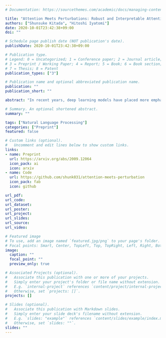 ```yaml
---
# Documentation: https://sourcethemes.com/academic/docs/managing-content/

title: "Attention Meets Perturbations: Robust and Interpretable Attention with Adversarial Training"
authors: ["Shunsuke Kitada", "Hitoshi Iyatomi"]
date: 2020-10-01T23:42:38+09:00
doi: ""

# Schedule page publish date (NOT publication's date).
publishDate: 2020-10-01T23:42:38+09:00

# Publication type.
# Legend: 0 = Uncategorized; 1 = Conference paper; 2 = Journal article;
# 3 = Preprint / Working Paper; 4 = Report; 5 = Book; 6 = Book section;
# 7 = Thesis; 8 = Patent
publication_types: ["3"]

# Publication name and optional abbreviated publication name.
publication: ""
publication_short: ""

abstract: "In recent years, deep learning models have placed more emphasis on the interpretability and robustness of models. The attention mechanism is an important technique that contributes to these elements and is widely used, especially in the natural language processing (NLP) field. Adversarial training (AT) is a powerful regularization technique for enhancing the robustness of neural networks and has been successful in many applications. The application of AT to the attention mechanism is expected to be highly effective, but there is little research on this. In this paper, we propose a new general training technique for NLP tasks, using AT for attention (Attention AT) and more interpretable adversarial training for attention (Attention iAT). Our proposals improved both the prediction performance and interpretability of the model by applying AT to the attention mechanisms. In particular, Attention iAT enhances those advantages by introducing adversarial perturbation, which differentiates the attention of sentences where it is unclear which words are important. We performed various NLP tasks on ten open datasets and compared the performance of our techniques to a recent model using attention mechanisms. Our experiments revealed that AT for attention mechanisms, especially Attention iAT, demonstrated (1) the best prediction performance in nine out of ten tasks and (2) more interpretable attention (i.e., the resulting attention correlated more strongly with gradient-based word importance) for all tasks. Additionally, our techniques are (3) much less dependent on perturbation size in AT. Our code and more results are available at [this https URL](https://github.com/shunk031/attention-meets-perturbation)"

# Summary. An optional shortened abstract.
summary: ""

tags: ["Natural Language Processing"]
categories: ["Preprint"]
featured: false

# Custom links (optional).
#   Uncomment and edit lines below to show custom links.
links:
- name: Preprint
  url: https://arxiv.org/abs/2009.12064
  icon_pack: ai
  icon: arxiv
- name: Code
  url: https://github.com/shunk031/attention-meets-perturbation
  icon_pack: fab
  icon: github

url_pdf:
url_code:
url_dataset:
url_poster:
url_project:
url_slides:
url_source:
url_video:

# Featured image
# To use, add an image named `featured.jpg/png` to your page's folder. 
# Focal points: Smart, Center, TopLeft, Top, TopRight, Left, Right, BottomLeft, Bottom, BottomRight.
image:
  caption: ""
  focal_point: ""
  preview_only: true

# Associated Projects (optional).
#   Associate this publication with one or more of your projects.
#   Simply enter your project's folder or file name without extension.
#   E.g. `internal-project` references `content/project/internal-project/index.md`.
#   Otherwise, set `projects: []`.
projects: []

# Slides (optional).
#   Associate this publication with Markdown slides.
#   Simply enter your slide deck's filename without extension.
#   E.g. `slides: "example"` references `content/slides/example/index.md`.
#   Otherwise, set `slides: ""`.
slides: ""
---
```

